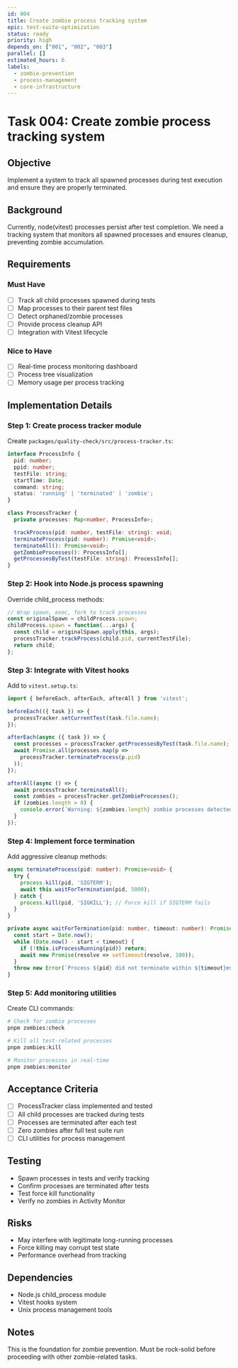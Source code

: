 ```yaml
---
id: 004
title: Create zombie process tracking system
epic: test-suite-optimization
status: ready
priority: high
depends_on: ["001", "002", "003"]
parallel: []
estimated_hours: 6
labels:
  - zombie-prevention
  - process-management
  - core-infrastructure
---
```


# Task 004: Create zombie process tracking system

## Objective

Implement a system to track all spawned processes during test execution and ensure they are properly terminated.

## Background

Currently, node(vitest) processes persist after test completion. We need a tracking system that monitors all spawned processes and ensures cleanup, preventing zombie accumulation.

## Requirements

### Must Have
- [ ] Track all child processes spawned during tests
- [ ] Map processes to their parent test files
- [ ] Detect orphaned/zombie processes
- [ ] Provide process cleanup API
- [ ] Integration with Vitest lifecycle

### Nice to Have
- [ ] Real-time process monitoring dashboard
- [ ] Process tree visualization
- [ ] Memory usage per process tracking

## Implementation Details

### Step 1: Create process tracker module
Create `packages/quality-check/src/process-tracker.ts`:
```typescript
interface ProcessInfo {
  pid: number;
  ppid: number;
  testFile: string;
  startTime: Date;
  command: string;
  status: 'running' | 'terminated' | 'zombie';
}

class ProcessTracker {
  private processes: Map<number, ProcessInfo>;

  trackProcess(pid: number, testFile: string): void;
  terminateProcess(pid: number): Promise<void>;
  terminateAll(): Promise<void>;
  getZombieProcesses(): ProcessInfo[];
  getProcessesByTest(testFile: string): ProcessInfo[];
}
```

### Step 2: Hook into Node.js process spawning
Override child_process methods:
```typescript
// Wrap spawn, exec, fork to track processes
const originalSpawn = childProcess.spawn;
childProcess.spawn = function(...args) {
  const child = originalSpawn.apply(this, args);
  processTracker.trackProcess(child.pid, currentTestFile);
  return child;
};
```

### Step 3: Integrate with Vitest hooks
Add to `vitest.setup.ts`:
```typescript
import { beforeEach, afterEach, afterAll } from 'vitest';

beforeEach(({ task }) => {
  processTracker.setCurrentTest(task.file.name);
});

afterEach(async ({ task }) => {
  const processes = processTracker.getProcessesByTest(task.file.name);
  await Promise.all(processes.map(p =>
    processTracker.terminateProcess(p.pid)
  ));
});

afterAll(async () => {
  await processTracker.terminateAll();
  const zombies = processTracker.getZombieProcesses();
  if (zombies.length > 0) {
    console.error(`Warning: ${zombies.length} zombie processes detected`);
  }
});
```

### Step 4: Implement force termination
Add aggressive cleanup methods:
```typescript
async terminateProcess(pid: number): Promise<void> {
  try {
    process.kill(pid, 'SIGTERM');
    await this.waitForTermination(pid, 5000);
  } catch {
    process.kill(pid, 'SIGKILL'); // Force kill if SIGTERM fails
  }
}

private async waitForTermination(pid: number, timeout: number): Promise<void> {
  const start = Date.now();
  while (Date.now() - start < timeout) {
    if (!this.isProcessRunning(pid)) return;
    await new Promise(resolve => setTimeout(resolve, 100));
  }
  throw new Error(`Process ${pid} did not terminate within ${timeout}ms`);
}
```

### Step 5: Add monitoring utilities
Create CLI commands:
```bash
# Check for zombie processes
pnpm zombies:check

# Kill all test-related processes
pnpm zombies:kill

# Monitor processes in real-time
pnpm zombies:monitor
```

## Acceptance Criteria

- [ ] ProcessTracker class implemented and tested
- [ ] All child processes are tracked during tests
- [ ] Processes are terminated after each test
- [ ] Zero zombies after full test suite run
- [ ] CLI utilities for process management

## Testing

- Spawn processes in tests and verify tracking
- Confirm processes are terminated after tests
- Test force kill functionality
- Verify no zombies in Activity Monitor

## Risks

- May interfere with legitimate long-running processes
- Force killing may corrupt test state
- Performance overhead from tracking

## Dependencies

- Node.js child_process module
- Vitest hooks system
- Unix process management tools

## Notes

This is the foundation for zombie prevention. Must be rock-solid before proceeding with other zombie-related tasks.
